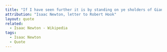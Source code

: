 ```yaml
---
title: "If I have seen further it is by standing on ye sholders of Giants."
attribution: "Isaac Newton, letter to Robert Hook"
layout: quote
related:
  - Isaac Newton - Wikipedia
tags:
  - Isaac Newton
  - Quote
---
```

